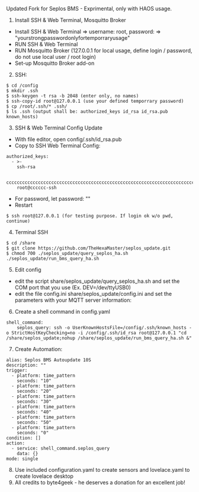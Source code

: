 Updated Fork for Seplos BMS - Exprimental, only with HAOS usage.

1. Install SSH & Web Terminal, Mosquitto Broker

- Install SSH & Web Terminal => username: root, password: => "yourstrongpasswordonlyfortemporraryusage"
- RUN SSH & Web Terminal
- RUN Mosquitto Broker (127.0.0.1 for local usage, define login / password, do not use local user / root login)
- Set-up Mosquitto Broker add-on

2. SSH:
```
$ cd /config
$ mkdir .ssh
$ ssh-keygen -t rsa -b 2048 (enter only, no names)
$ ssh-copy-id root@127.0.0.1 (use your defined temporrary password)
$ cp /root/.ssh/* .ssh/
$ ls .ssh (output shall be: authorized_keys id_rsa id_rsa.pub known_hosts)
```
3. SSH & Web Terminal Config Update

- With file editor, open config/.ssh/id_rsa.pub
- Copy to SSH Web Terminal Config:
```
authorized_keys:
  - >-
    ssh-rsa
    
   ccccccccccccccccccccccccccccccccccccccccccccccccccccccccccccccccccccccccc
    root@cccccc-ssh
```
- For password, let password: ""
- Restart
```
$ ssh root@127.0.0.1 (for testing purpose. If login ok w/o pwd, continue)
```
4. Terminal SSH
```
$ cd /share
$ git clone https://github.com/TheHexaMaster/seplos_update.git
$ chmod 700 ./seplos_update/query_seplos_ha.sh ./seplos_update/run_bms_query_ha.sh
```
5. Edit config

- edit the script share/seplos_update/query_seplos_ha.sh and set the COM port that you use (Ex. DEV=/dev/ttyUSB0)
- edit the file config.ini share/seplos_update/config.ini and set the parameters with your MQTT server information:

6. Create a shell command in config.yaml
```
shell_command:
    seplos_query: ssh -o UserKnownHostsFile=/config/.ssh/known_hosts -o StrictHostKeyChecking=no -i /config/.ssh/id_rsa root@127.0.0.1 "cd /share/seplos_update;nohup /share/seplos_update/run_bms_query_ha.sh &"
```
7. Create Automation:
```
alias: Seplos BMS Autoupdate 10S
description: ""
trigger:
  - platform: time_pattern
    seconds: "10"
  - platform: time_pattern
    seconds: "20"
  - platform: time_pattern
    seconds: "30"
  - platform: time_pattern
    seconds: "40"
  - platform: time_pattern
    seconds: "50"
  - platform: time_pattern
    seconds: "0"
condition: []
action:
  - service: shell_command.seplos_query
    data: {}
mode: single
```
8. Use included configuration.yaml to create sensors and lovelace.yaml to create lovelace desktop
9. All credits to byte4geek - he deserves a donation for an excellent job! 
